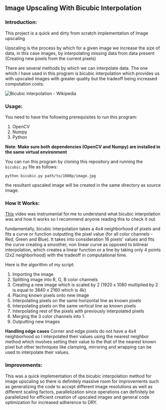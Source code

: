 ## Image Upscaling With Bicubic Interpolation

### Introduction:
This project is a quick and dirty from scratch implementation of Image upscaling

Upscaling is the process by which for a given image we increase the size of data, in this case images, by interpolating missing data from data present (Creating new pixels from the current pixels)

There are several methods by which we can interpolate data. The one which I have used in this program is bicubic interpolation which provides us with upscaled images with greater quality but the tradeoff being increased computation costs.

![Bicubic interpolation - Wikipedia](https://upload.wikimedia.org/wikipedia/commons/thumb/9/90/Comparison_of_1D_and_2D_interpolation.svg/1200px-Comparison_of_1D_and_2D_interpolation.svg.png)
### Usage:
You need to have the following prerequisites to run this program:

 1. OpenCV
 2. Numpy
 3. Python

**Note**: **Make sure both dependencies (OpenCV and Numpy) are installed in the same virtual environment**

You can run this program by cloning this repository and running the `bicubic.py` file as follows:

    python bicubic.py path/to/1080p/image.jpg
the resultant upscaled image will be created in the same directory as  source image.

### How It Works:
[This](https://www.youtube.com/watch?v=poY_nGzEEWM&t=306s) video was instrumental for me to understand what bicubic interpolation was and how it works so I recommend anyone reading this to check it out.

fundamentally, bicubic interpolation takes a 4x4 neighborhood of pixels and fits a curve or function outputting the pixel value (for all color channels - Red, Green and Blue). It takes into consideration 16 pixels' values and fits the curve creating a smoother, non linear curve as opposed to bilinear interpolation, which creates a linear function or a line by taking only 4 points (2x2 neighborhood) with the tradeoff in computational time.

Here is the algorithm of my script:

 1. Importing the image
 2. Splitting image into R, G, B color channels
 3. Creating a new image which is scaled by 2 (1920 x 1080 multiplied by 2 is equal to 3840 x 2160 which is 4k)
 4. Placing known pixels onto new image
 5. Interpolating pixels on the same horizontal line as known pixels
 6. Interpolating pixels on the same vertical line as known pixels
 7. Interpolating rest of the pixels with previously interpolated pixels
 8. Merging the 3 color channels into 1.
 9. Outputting new Images

**Handling edge cases**
Corner and edge pixels do not have a 4x4 neighborhood so I interpolated their values using the nearest neighbor method which involves setting their value to the that of the nearest known pixel but other techniques like clamping, mirroring and wrapping can be used to interpolate their values.

### Improvements:
This was a quick implementation of the bicubic interpolation method for image upscaling so there is definitely massive room for improvements such as generalizing the code to accept different image resolutions as well as different scaling factors, parallelization since operations can definitely be parallelized for efficient creation of upscaled images and general code optimization for increased adherence to DRY.

